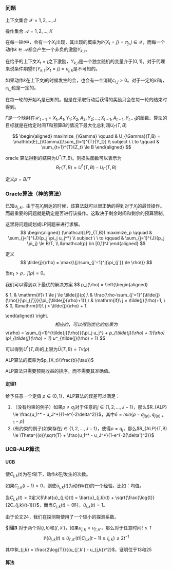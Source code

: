 ### 问题
上下文集合 $\mathcal{X} = {1, 2, ..., J}$

操作集合 $\mathcal{A}={1, 2, ..., K}$

在每一轮$t$中，会有一个$X_t$出现，其出现的概率为$\mathbb{P}\{X_t = j\} = \pi_j, j\in \mathcal{X}$，而每一个动作$k \in \mathcal{A}$都会产生一个非负的激励$Y_{k,t}$。

在给予的上下文$X_t = j$之下激励，$Y_{k,t}$是一个独立随机的变量介于$[0, 1]$。对于代理来说条件期望$\mathbb{E}[Y_{k,t}|X_t=j]=u_{j,k}$是不可知的。

如果动作$k$在上下文$j$的时候发生的会，也会有一个消耗$c_{i,j} > 0$。对于一定的$k$和$j$，$c_{i,j}$也是一定的。

在每一轮的开始$X_t$是已知的。但是在采取行动后获得的奖励只会在每一轮的结束时得到。

$\Gamma$是一个映射在$\mathcal{H}_{t-1}={X_1,A_1,Y_1;X_2,A_2,Y_2; ...; X_{t-1},A_{t-1},Y_{t-1}}$的函数。算法的目标就是在给定时间$T$和预算$B$的情况下最大化总利润$U_{\Gamma}(T,B)$

$$
\begin{aligned}
maximize_{\Gamma} \qquad & U_{\Gamma}(T,B) = \mathbb{E}_{\Gamma}[\sum_{t=1}^{T}{Y_t}]
\\
subject \ \ to \qquad & \sum_{t=1}^{T}{Z_t} \le B
\end{aligned}
$$

oracle 算法得到的结果为$U^*(T,B)$。则损失函数可以表示为
$$
R_{\Gamma}(T,B)=U^*(T,B) - U_{\Gamma}(T,B)
$$

定义$\rho = B/T$

### Oracle算法（神的算法）
已知$u_{j,k}$。由于在$X_j$到达的时候，该算法就可以很正确的得到对于$X_j$的最佳操作。而最重要的问题就是确定是否进行该操作。这取决于剩余时间和剩余的预算限制。

这里将问题规划成LP问题来进行求解。
$$
\begin{aligned}
(\mathcal{LP}_{T,B}) maximize_p \qquad & \sum_{j=1}^{J}{p_j \pi_j u_j^*}
\\
subject \ \ to \qquad & \sum_{j=1}^{J}{p_j \pi_j} \le B/T, 
\\
&\mathcal{p} \in [0,1]^J
\end{aligned}
$$

定义
$$
\tilde{j}(\rho) = \max{\{j:\sum_{j'=1}^j{\pi_{j'}} \le \rho\}}
$$

当$\pi_1 > \rho$，$\tilde{j}(\rho)=0$。

我们可以得到以下最优的解决方案
$$
p_j(\rho) = \left\{\begin{aligned}

& 1, & \mathrm{if}\ 1 \le j \le \tilde{j}(p),\\
& \frac{\rho-\sum_{j'=1}^{\tilde{j}(\rho)}{\pi_{j'}}}{\pi_{\tilde{j}(\rho)+1}},\ & \mathrm{if}\ j = \tilde{j}(\rho)+1, \\
& 0, &\mathrm{if}\ j > \tilde{j}(\rho) + 1.

\end{aligned}
\right.
$$
相应的，可以得到优化的结果为
$$
v(\rho) = \sum_{j=1}^{\tilde{j}(\rho)}{\pi_j u_j^*} + p_{\tilde{j}(\rho) + 1}(\rho) \pi_{\tilde{j}(\rho) + 1} u^*_{\tilde{j}(\rho) + 1}
$$

可以得到$U^*(T,B)$的上限为$\widehat{U}(T,B) = Tv(\rho)$

ALP算法的概率为$p_{X_t}(\frac{b}{\tau})$

ALP算法只需要预期收益的排序，而不需要其准确值。

#### 定理1 
给予任意一个定值 $\rho \in (0, 1)$，ALP算法的误差可以满足：
1. （没有约束的例子）如果$\rho \not ={q_j}$对于任意的$j\in\{1,2, ..., J-1\}$，那么$R_{ALP} \le \frac{u_1^* - u_J^*}{1-e^{-2\delta^2}}$，其中$\delta = min\{\rho - q_{\tilde{j}(\rho)}, q_{\tilde{j}(\rho) + 1} - \rho\}$
2. (有约束的例子)如果存在$j\in \{1, 2, ..., J-1\}$，使得$\rho = q_j$，那么$R_{ALP}(T,B) \le \Theta^{(o)}\sqrt{T} + \frac{u_1^* - u_J^*}{1-e^{-2{\delta'}^2}}$

### UCB-ALP算法
#### UCB

使$C_{j,k}(t)$为在$t$轮下，动作$k$在$j$发生的次数。

如果$C_{j,k}(t-1) > 0$，则使$\bar{u}_{j,k}(t)$为动作$k$在$j$的一个经验，比如：均值。

当$C_{j,k}(t) > 0$定义$\hat{u}_{j,k}(t) = \bar{u}_{j,k}(t) + \sqrt{\frac{\log{t}}{2C_{j,k}(t-1)}}$，而当$C_{j,k}(t) = 0$时，$\hat{u}_{j,k}(t) = 1$。

由于论文$24$，我们在探测期使用了一个较小的探测系数。

**引理3** 对于两个对$(j,k)$和$(j', k')$，如果$u_{j,k} < u_{j',k'}$，那么对于任意时间$t \le T$
$$
\mathbb{P}\{\hat{u}_{j,k}(t) \ge \hat{u}_{j',k'}(t) | C_{j,k}(t-1) \ge l_{j,k}\} \le 2t^{-1}
$$

其中$l_{j,k} = \frac{2\log{T}}{(u_{j',k'} - u_{j,k})^2}$，证明位于13和25

#### 算法
